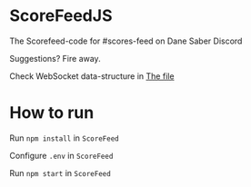 # ScoreFeedJS
The Scorefeed-code for #scores-feed on Dane Saber Discord


Suggestions? Fire away.

Check WebSocket data-structure in [The file](https://github.com/DSBeatSaber/ScoreFeedJS/blob/main/WSDataStructure.json)


# How to run

Run `npm install` in `ScoreFeed`

Configure `.env` in `ScoreFeed`

Run `npm start` in `ScoreFeed`
